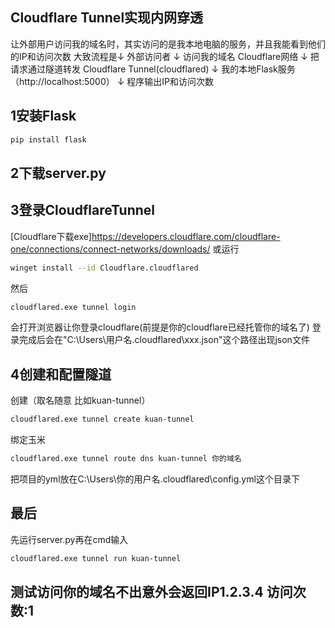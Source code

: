 ## Cloudflare Tunnel实现内网穿透
让外部用户访问我的域名时，其实访问的是我本地电脑的服务，并且我能看到他们的IP和访问次数
大致流程是↓
外部访问者
    ↓ 访问我的域名
Cloudflare网络
    ↓ 把请求通过隧道转发
Cloudflare Tunnel(cloudflared)
    ↓
我的本地Flask服务（http://localhost:5000）
    ↓
程序输出IP和访问次数
## 1安装Flask
```bash
pip install flask
```
## 2下载server.py
## 3登录CloudflareTunnel
[Cloudflare下载exe]https://developers.cloudflare.com/cloudflare-one/connections/connect-networks/downloads/
或运行
```bash
winget install --id Cloudflare.cloudflared
```
然后
```bash
cloudflared.exe tunnel login
```
会打开浏览器让你登录cloudflare(前提是你的cloudflare已经托管你的域名了)
登录完成后会在"C:\Users\用户名\.cloudflared\xxx.json"这个路径出现json文件
## 4创建和配置隧道
创建（取名随意 比如kuan-tunnel）
```bash
cloudflared.exe tunnel create kuan-tunnel
```
绑定玉米
```bash
cloudflared.exe tunnel route dns kuan-tunnel 你的域名
```
把项目的yml放在C:\Users\你的用户名\.cloudflared\config.yml这个目录下
## 最后
先运行server.py再在cmd输入
```bash
cloudflared.exe tunnel run kuan-tunnel
```
## 测试访问你的域名不出意外会返回IP1.2.3.4  访问次数:1
